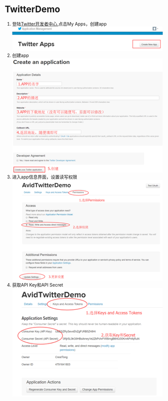 # TwitterDemo

1. 登陆[Twitter开发者中心](https://dev.twitter.com/),点击My Apps，创建app![](pictures\开发者中心.png)
2. 创建app![](pictures\创建app.png)
3. 进入app信息界面，设置读写权限![](pictures\app信息界面.png)
4. 获取API Key和API Secret![](pictures\获取key和secret.png)
